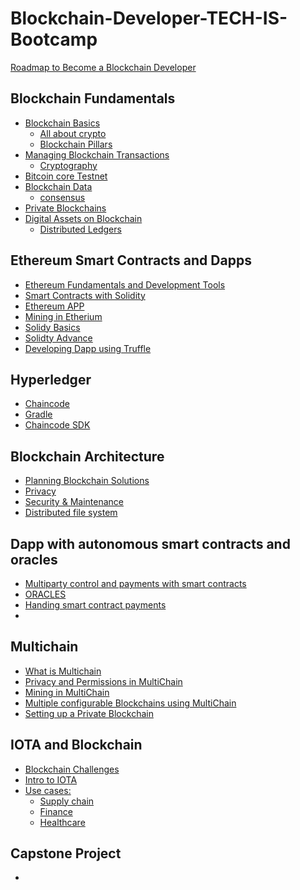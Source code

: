 # Blockchain-Developer-TECH-IS-Bootcamp

<a href=""> Roadmap to Become a Blockchain Developer</a>

## Blockchain Fundamentals

- <a href="">Blockchain Basics</a>
  - <a href="https://github.com/anshu109/Blockchain-Developer-TECH-IS-Bootcamp/blob/main/All%20about%20crypto.md">All about crypto</a>
  - <a href="">Blockchain Pillars</a>
- <a href=""> Managing Blockchain Transactions</a>
    - <a href="">Cryptography</a>
- <a href="">Bitcoin core Testnet</a>
- <a href="">Blockchain Data</a>
  - <a href="">consensus</a>
- <a href="">Private Blockchains</a>
- <a href="">Digital Assets on Blockchain</a>
  - <a href="">Distributed Ledgers</a>

## Ethereum Smart Contracts and Dapps

- <a href="">Ethereum Fundamentals and Development Tools</a>
- <a href=""> Smart Contracts with Solidity</a>
- <a href="">Ethereum APP</a>
- <a href="">Mining in Etherium</a>
- <a href="">Solidy Basics</a>
- <a href="">Solidty Advance</a>
- <a href="">Developing Dapp using Truffle</a>

## Hyperledger

- <a href="">Chaincode</a>
- <a href="">Gradle</a>
- <a href="">Chaincode SDK</a>

## Blockchain Architecture

- <a href="">Planning Blockchain Solutions</a>
- <a href="">Privacy</a>
- <a href="">Security & Maintenance</a>
- <a href="">Distributed file system</a>

## Dapp with autonomous smart contracts and oracles

- <a href="">Multiparty control and payments with smart contracts</a>
- <a href=""> ORACLES</a>
- <a href="">Handing smart contract payments</a>
- 
## Multichain

- <a href="">What is Multichain</a>
- <a href="">Privacy and Permissions in MultiChain</a>
- <a href="">Mining in MultiChain</a>
- <a href="">Multiple configurable Blockchains using MultiChain</a>
- <a href="">Setting up a Private Blockchain</a>


## IOTA and Blockchain
- <a href="">Blockchain Challenges</a>
- <a href="">Intro to IOTA</a>
- <a href="">Use cases:</a>
  - <a href="">Supply chain</a>
  - <a href="">Finance</a>
  - <a href="">Healthcare</a>
## Capstone Project

- <a href=""></a>
